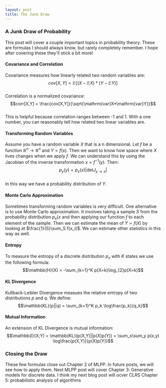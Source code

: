 ```yaml
---
layout: post
title: The Junk Draw 
---
```

### A Junk Draw of Probability ### 
This post will cover a couple important topics in probability theory. These are formulas I should always know, but rarely completely remember. I hope after covering these they'll stick a bit more! 

#### Covariance and Correlation #### 

Covariance measures how linearly related two random variables are:  
$$cov[X,Y] = \mathbb{E}[(X-\mathbb{E}X)*(Y-\mathbb{E}Y)]$$  
Correlation is a normalized covariance:  
$$corr[X,Y] = \frac{cov[X,Y]}{\sqrt{\mathrm{var}X*\mathrm{var}Y}}$$  
This is helpful because correlation ranges between -1 and 1. With a one number, you can reasonably tell how related two linear variables are. 

#### Transforming Random Variables #### 

Assume you have a random variable $X$ that is a n dimensional. Let $f$ be a function $\mathbb{R}^n\rightarrow\mathbb{R}^n$ and $Y=f(x)$. Then we want to know how space where $X$ lives changes when we apply $f$. We can understand this by using the Jacobian of the inverse transformation $x=f^{-1}(y)$. Then:  
$$p_y(y) = p_x(x)|\mathrm{det} J_{y\rightarrow x}|$$  
In this way we have a probability distribution of $Y$. 

#### Monte Carlo Approximation #### 

Sometimes transforming random variables is very difficult. One alternative is to use Monte Carlo approximation. It involves taking a sample $S$ from the probability distribution $p_x(x$ and then applying our function $f$ to each element of the sample. Then we can estimate the mean of $Y=f(X)$ by looking at $\frac{1}{S}\sum_S f(x_i)$. We can estimate other statistics in this way as well. 

#### Entropy #### 
To measure the entropy of a discrete distribution $p_x$ with $K$ states we use the following formula:  
$$\mathbb{H}(X) = -\sum_{k=1}^K p(X=k)\log_{2}p(X=k)$$

#### KL Divergence #### 
Kullback-Leibler Divergence measues the relative entropy of two distributions $p$ and $q$. We define:  
$$\mathbb{KL}(p||q) = \sum_{k=1}^K p_k \log\frac{p_k}{q_k}$$  

#### Mutual Information #### 
An extension of KL Divergence is mutual information:  
$$\mathbb{I}(X;Y) = \mathbb{KL}(p(X,Y)||p(X)p(Y)) = \sum_x\sum_y p(x,y) \log\frac{p(X,Y)}{p(X)p(Y)}$$

### Closing the Draw ###

These few formulas close out Chapter 2 of MLPP. In future posts, we will see how to apply them. Next MLPP post will cover Chapter 3: Generative models for discrete data. I think my next blog post will ocver CLRS Chapter 5: probabilistic analysis of algorithms 



```python

```
